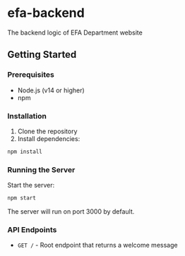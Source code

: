 # efa-backend
The backend logic of EFA Department website

## Getting Started

### Prerequisites
- Node.js (v14 or higher)
- npm

### Installation

1. Clone the repository
2. Install dependencies:
```bash
npm install
```

### Running the Server

Start the server:
```bash
npm start
```

The server will run on port 3000 by default.

### API Endpoints

- `GET /` - Root endpoint that returns a welcome message

